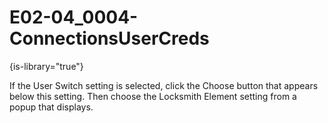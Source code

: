 # E02-04_0004-ConnectionsUserCreds

{is-library="true"}

<snippet id="E02-04_0004-ConnectionsUserCreds_snippet">



If the User Switch setting is selected, click the Choose button that appears below this setting. Then choose the Locksmith Element setting from a popup that displays.


</snippet>